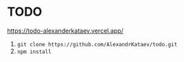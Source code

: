 # TODO

https://todo-alexanderkataev.vercel.app/

1. `git clone https://github.com/AlexandrKataev/todo.git`
2. `npm install`
